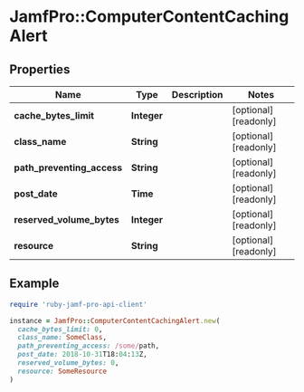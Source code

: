 # JamfPro::ComputerContentCachingAlert

## Properties

| Name | Type | Description | Notes |
| ---- | ---- | ----------- | ----- |
| **cache_bytes_limit** | **Integer** |  | [optional][readonly] |
| **class_name** | **String** |  | [optional][readonly] |
| **path_preventing_access** | **String** |  | [optional][readonly] |
| **post_date** | **Time** |  | [optional][readonly] |
| **reserved_volume_bytes** | **Integer** |  | [optional][readonly] |
| **resource** | **String** |  | [optional][readonly] |

## Example

```ruby
require 'ruby-jamf-pro-api-client'

instance = JamfPro::ComputerContentCachingAlert.new(
  cache_bytes_limit: 0,
  class_name: SomeClass,
  path_preventing_access: /some/path,
  post_date: 2018-10-31T18:04:13Z,
  reserved_volume_bytes: 0,
  resource: SomeResource
)
```

